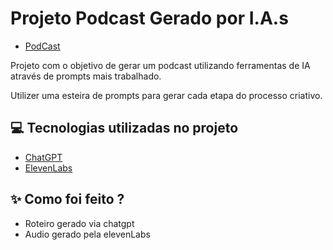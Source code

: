 

# Projeto Podcast Gerado por I.A.s

- [PodCast](https://drive.google.com/file/d/12h-JNTN97erwi_bOjqpGlU7Md_WPFxwR/view?usp=drive_link)

Projeto com o objetivo de gerar um podcast utilizando ferramentas de IA através de prompts mais trabalhado.

Utilizer uma esteira de prompts para gerar cada etapa do processo criativo.

## 💻 Tecnologias utilizadas no projeto

- [ChatGPT](https://chat.openai.com/) 
- [ElevenLabs](https://beta.elevenlabs.io/)

## ✨ Como foi feito ?

- Roteiro gerado via chatgpt
- Audio gerado pela elevenLabs

